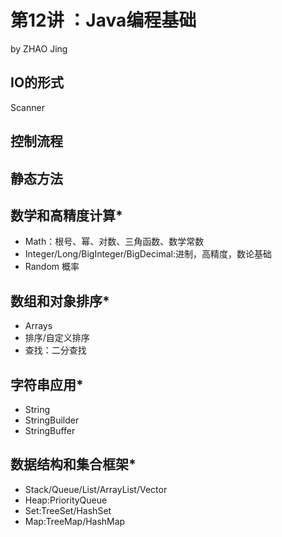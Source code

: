 # 第12讲 ：Java编程基础
by ZHAO Jing

## IO的形式
Scanner
## 控制流程
## 静态方法


## 数学和高精度计算*
- Math：根号、幂、对数、三角函数、数学常数
- Integer/Long/BigInteger/BigDecimal:进制，高精度，数论基础
- Random 概率
## 数组和对象排序*
- Arrays
- 排序/自定义排序
- 查找：二分查找
## 字符串应用*
- String 
- StringBuilder
- StringBuffer
## 数据结构和集合框架*
- Stack/Queue/List/ArrayList/Vector
- Heap:PriorityQueue
- Set:TreeSet/HashSet
- Map:TreeMap/HashMap
